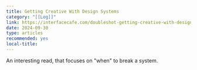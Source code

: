 ```yaml
---
title: Getting Creative With Design Systems
category: "[[Log]]"
link: https://interfacecafe.com/doubleshot-getting-creative-with-design-systems/
date: 2024-09-30
type: articles
recommended: yes
local-title:
---
```

An interesting read, that focuses on "when" to break a system.